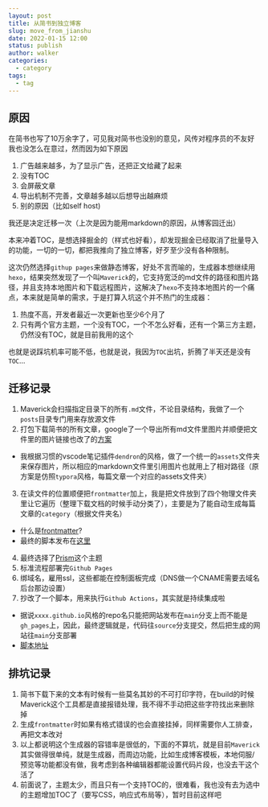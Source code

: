 ```yaml
---
layout: post
title: 从简书到独立博客
slug: move_from_jianshu
date: 2022-01-15 12:00
status: publish
author: walker
categories: 
  - category
tags:
  - tag
---
```


## 原因

在简书也写了10万余字了，可见我对简书也没别的意见，风传对程序员的不友好我也没怎么在意过，然而因为如下原因

1. 广告越来越多，为了显示广告，还把正文给藏了起来
2. 没有TOC
3. 会屏蔽文章
4. 导出机制不完善，文章越多越以后想导出越麻烦
5. 别的原因（比如self host)

我还是决定迁移一次（上次是因为能用markdown的原因，从博客园迁出）

本来冲着TOC，是想选择掘金的（样式也好看），却发现掘金已经取消了批量导入的功能，一切的一切，都把我推向了独立博客，好歹至少没有各种限制。

这次仍然选择`githup pages`来做静态博客，好处不言而喻的，生成器本想继续用`hexo`，结果突然发现了一个叫`Maverick`的，它支持宽泛的md文件的路径和图片路径，并且支持本地图片和下载远程图片，这解决了`hexo`不支持本地图片的一个痛点，本来就是简单的需求，于是打算入坑这个并不热门的生成器：
1. 热度不高，开发者最近一次更新也至少6个月了
2. 只有两个官方主题，一个没有TOC，一个不怎么好看，还有一个第三方主题，仍然没有TOC，就是目前我用的这个

也就是说踩坑机率可能不低，也就是说，我因为`TOC`出坑，折腾了半天还是没有`TOC`...


## 迁移记录

1. Maverick会扫描指定目录下的所有`.md`文件，不论目录结构，我做了一个`posts`目录专门用来存放源文件
2. 打包下载简书的所有文章，google了一个导出所有md文件里图片并顺便把文件里的图片链接也改了的[方案](https://juejin.cn/post/6844904110244757511)
  * 我根据习惯的vscode笔记插件`dendron`的风格，做了一个统一的`assets`文件夹来保存图片，所以相应的markdown文件里引用图片也就用上了相对路径（原方案是仿照`typora`风格，每篇文章一个对应的assets文件夹）
3. 在读文件的位置顺便把`frontmatter`加上，我是把文件放到了四个物理文件夹里让它遍历（整理下载文档的时候手动分类了），主要是为了能自动生成每篇文章的`category`（根据文件夹名）
  * 什么是[frontmatter](https://github.com/AlanDecode/Maverick#file-arrangement-and-frontmatter)?
  * 最终的脚本发布在[这里](https://gist.github.com/walkerwzy/0c75e9b90b0b1806cf0e4aaeb845a17e)
4. 最终选择了[Prism](https://github.com/Reedo0910/Maverick-Theme-Prism)这个主题
5. 标准流程部署完`Github Pages`
6. 绑域名，雇用ssl，这些都能在控制面板完成（DNS做一个CNAME需要去域名后台那边设置）
7. 抄改了一个脚本，用来执行`Github Actions`，其实就是持续集成啦
  * 据说`xxxx.github.io`风格的repo名只能把网站发布在`main`分支上而不能是`gh_pages`上，因此，最终逻辑就是，代码往`source`分支提交，然后把生成的网站往`main`分支部署
  * [脚本地址]()

## 排坑记录

1. 简书下载下来的文本有时候有一些莫名其妙的不可打印字符，在build的时候Maverick这个工具都是直接报错处理，我不得不手动把这些字符找出来删除掉
2. 生成`frontmatter`时如果有格式错误的也会直接挂掉，同样需要你人工排查，再把文本改对
3. 以上都说明这个生成器的容错率是很低的，下面的不算坑，就是目前`Maverick`其实做得很单纯，就是生成器，而周边功能，比如生成博客模板，本地伺服/预览等功能都没有做，我考虑到各种编辑器都能设置代码片段，也没去干这个活了
4. 前面说了，主题太少，而且只有一个支持TOC的，很难看，我也没有去为选中的主题增加TOC了（要写CSS，响应式布局等），暂时目前这样吧